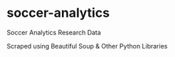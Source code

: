 # soccer-analytics
Soccer Analytics Research Data

Scraped using Beautiful Soup & Other Python Libraries
